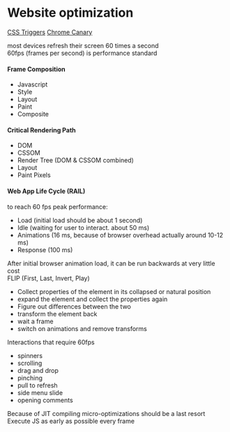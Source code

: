 Website optimization
====================

[CSS Triggers](https://csstriggers.com)
[Chrome Canary](https://www.google.com/chrome/browser/canary.html)


most devices refresh their screen 60 times a second<br>
60fps (frames per second) is performance standard

#### Frame Composition

* Javascript
* Style
* Layout
* Paint
* Composite

#### Critical Rendering Path

* DOM
* CSSOM
* Render Tree (DOM & CSSOM combined)
* Layout
* Paint Pixels


#### Web App Life Cycle (RAIL)

to reach 60 fps peak performance:

* Load (initial load should be about 1 second)
* Idle (waiting for user to interact. about 50 ms)
* Animations (16 ms, because of browser overhead actually around 10-12 ms)
* Response (100 ms)

After initial browser animation load, it can be run backwards at very little cost<br>
FLIP (First, Last, Invert, Play)

* Collect properties of the element in its collapsed or natural position
* expand the element and collect the properties again
* Figure out differences between the two
* transform the element back
* wait a frame
* switch on animations and remove transforms    


Interactions that require 60fps

* spinners
* scrolling
* drag and drop
* pinching
* pull to refresh
* side menu slide
* opening comments

Because of JIT compiling micro-optimizations should be a last resort<br>
Execute JS as early as possible every frame 